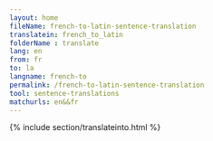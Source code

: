 ```yaml
---
layout: home
fileName: french-to-latin-sentence-translation
translatein: french_to_latin
folderName : translate
lang: en
from: fr
to: la
langname: french-to
permalink: /french-to-latin-sentence-translation
tool: sentence-translations
matchurls: en&&fr
---
```

{% include section/translateinto.html %}
